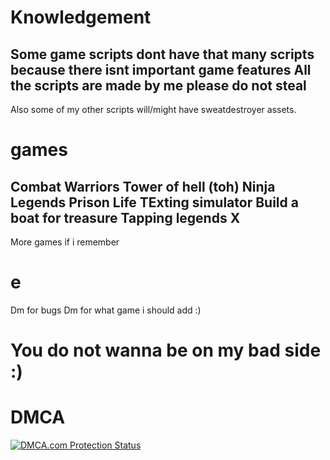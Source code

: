 # Knowledgement
Some game scripts dont have that many scripts because there isnt important game features
All the scripts are made by me please do not steal
-------------------------------------------------------
Also some of my other scripts will/might have sweatdestroyer assets.

# games
Combat Warriors
Tower of hell (toh)
Ninja Legends
Prison Life
TExting simulator
Build a boat for treasure
Tapping legends X
-----------------------
More games if i remember

# e
Dm for bugs
Dm for what game i should add :)

# You do not wanna be on my bad side :)

# DMCA
<a href="//www.dmca.com/Protection/Status.aspx?ID=c21913e4-b5cd-4517-88be-b96e1371d445" title="DMCA.com Protection Status" class="dmca-badge"> <img src ="https://images.dmca.com/Badges/dmca-badge-w100-2x1-02.png?ID=c21913e4-b5cd-4517-88be-b96e1371d445"  alt="DMCA.com Protection Status" /></a>  <script src="https://images.dmca.com/Badges/DMCABadgeHelper.min.js"> </script>
